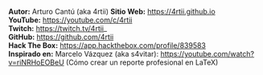 **Autor:** Arturo Cantú (aka 4rtii)
**Sitio Web:** https://4rtii.github.io  
**YouTube:** https://youtube.com/c/4rtii  
**Twitch:** https://twitch.tv/4rtii_  
**GitHub:** https://github.com/4rtii  
**Hack The Box:** https://app.hackthebox.com/profile/839583  
**Inspirado en:** Marcelo Vázquez (aka s4vitar): https://youtube.com/watch?v=riNRHoEOBeU (Cómo crear un reporte profesional en LaTeX)
